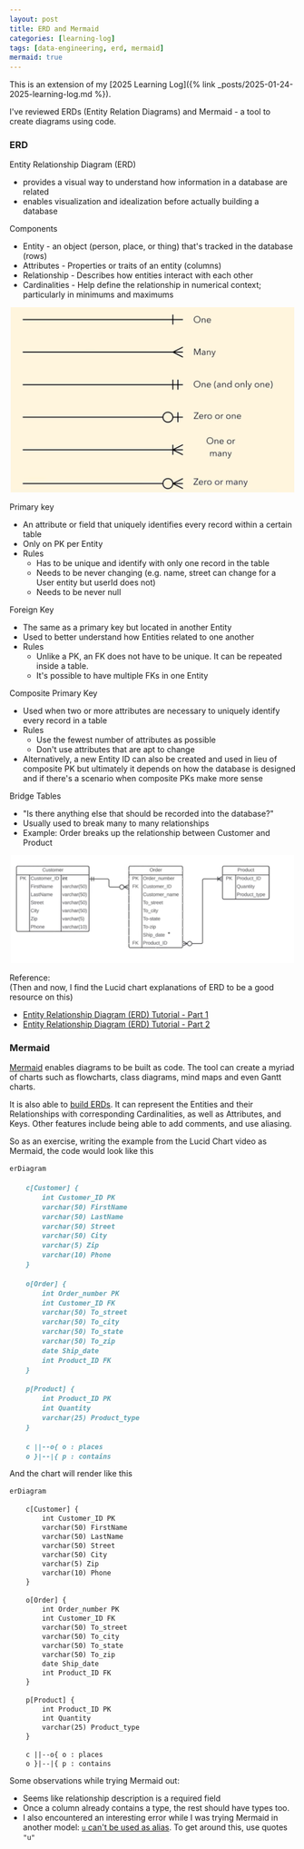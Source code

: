 ```yaml
---
layout: post
title: ERD and Mermaid
categories: [learning-log]
tags: [data-engineering, erd, mermaid]
mermaid: true
---
```


This is an extension of my [2025 Learning Log]({% link _posts/2025-01-24-2025-learning-log.md %}). 

I've reviewed ERDs (Entity Relation Diagrams) and Mermaid - a tool to create diagrams using code.

### ERD

Entity Relationship Diagram (ERD)
- provides a visual way to understand how information in a database are related
- enables visualization and idealization before actually building a database

Components
- Entity - an object (person, place, or thing) that's tracked in the database (rows)
- Attributes - Properties or traits of an entity (columns)
- Relationship - Describes how entities interact with each other
- Cardinalities - Help define the relationship in numerical context; particularly in minimums and maximums

<center><img src="/assets/images/learning-log/erd-relationships.png" alt="tables-graph" width="500"/></center>
  
Primary key
- An attribute or field that uniquely identifies every record within a certain table
- Only on PK per Entity
- Rules
    - Has to be unique and identify with only one record in the table
    - Needs to be never changing (e.g. name, street can change for a User entity but userId does not)
    - Needs to be never null

Foreign Key
- The same as a primary key but located in another Entity
- Used to better understand how Entities related to one another
- Rules
    - Unlike a PK, an FK does not have to be unique. It can be repeated inside a table.
    - It's possible to have multiple FKs in one Entity

Composite Primary Key
- Used when two or more attributes are necessary to uniquely identify every record in a table
- Rules
    - Use the fewest number of attributes as possible
    - Don't use attributes that are apt to change
- Alternatively, a new Entity ID can also be created and used in lieu of composite PK but ultimately it depends on how the database is designed and if there's a scenario when composite PKs make more sense

Bridge Tables
- "Is there anything else that should be recorded into the database?"
- Usually used to break many to many relationships
- Example: Order breaks up the relationship between Customer and Product

<center><img src="/assets/images/learning-log/erd-example.png" alt="tables-graph" width="500"/></center>


Reference:  
(Then and now, I find the Lucid chart explanations of ERD to be a good resource on this)
- [Entity Relationship Diagram (ERD) Tutorial - Part 1 ](https://www.youtube.com/watch?v=xsg9BDiwiJE&t=25s)
- [ Entity Relationship Diagram (ERD) Tutorial - Part 2 ](https://www.youtube.com/watch?v=hktyW5Lp0Vo)


### Mermaid

[Mermaid](https://mermaid.js.org) enables diagrams to be built as code. The tool can create a myriad of charts such as flowcharts, class diagrams, mind maps and even Gantt charts. 

It is also able to [build ERDs](https://mermaid.js.org/syntax/entityRelationshipDiagram.html).
It can represent the Entities and their Relationships with corresponding Cardinalities, as well as Attributes, and Keys. Other features include being able to add  comments, and use aliasing.

So as an exercise, writing the example from the Lucid Chart video as Mermaid, the code would look like this


```markdown
erDiagram

    c[Customer] {
        int Customer_ID PK
        varchar(50) FirstName
        varchar(50) LastName
        varchar(50) Street
        varchar(50) City
        varchar(5) Zip
        varchar(10) Phone
    }

    o[Order] {
        int Order_number PK
        int Customer_ID FK
        varchar(50) To_street
        varchar(50) To_city
        varchar(50) To_state
        varchar(50) To_zip
        date Ship_date
        int Product_ID FK
    }

    p[Product] {
        int Product_ID PK
        int Quantity
        varchar(25) Product_type
    }

    c ||--o{ o : places
    o }|--|{ p : contains

```

And the chart will render like this

```mermaid
erDiagram

    c[Customer] {
        int Customer_ID PK
        varchar(50) FirstName
        varchar(50) LastName
        varchar(50) Street
        varchar(50) City
        varchar(5) Zip
        varchar(10) Phone
    }

    o[Order] {
        int Order_number PK
        int Customer_ID FK
        varchar(50) To_street
        varchar(50) To_city
        varchar(50) To_state
        varchar(50) To_zip
        date Ship_date
        int Product_ID FK
    }

    p[Product] {
        int Product_ID PK
        int Quantity
        varchar(25) Product_type
    }

    c ||--o{ o : places
    o }|--|{ p : contains

```

Some observations while trying Mermaid out: 
- Seems like relationship description is a required field
- Once a column already contains a type, the rest should have types too.
- I also encountered an interesting error while I was trying Mermaid in another model: [`u` can't be used as alias](https://github.com/mermaid-js/mermaid/issues/5093). To get around this, use quotes `"u"`
